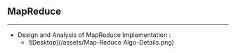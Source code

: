 ## MapReduce
-------
* Design and Analysis of MapReduce Implementation :
  - ![Desktop](/assets/Map-Reduce Algo-Details.png)
